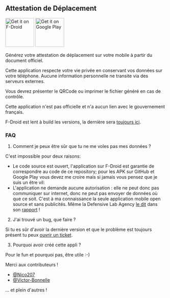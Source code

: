 ## Attestation de Déplacement

<a href="https://f-droid.org/fr/packages/com.adrienpoupa.attestationcoronavirus/" target="_blank">
<img src="https://f-droid.org/badge/get-it-on.png" alt="Get it on F-Droid" height="90"/></a>
<a href='https://play.google.com/store/apps/details?id=com.poupa.attestationdeplacement'>
<img alt='Get it on Google Play' src='https://play.google.com/intl/en_us/badges/images/generic/en_badge_web_generic.png' height="90"/></a>

Générez votre attestation de déplacement sur votre mobile à partir du document officiel.

Cette application respecte votre vie privée en conservant vos données sur votre téléphone.
Aucune information personnelle ne transite via des serveurs externes.

Vous devrez présenter le QRCode ou imprimer le fichier généré en cas de contrôle.

Cette application n'est pas officielle et n'a aucun lien avec le gouvernement français.

F-Droid est lent à build les versions, la dernière sera 
[toujours ici](https://github.com/AdrienPoupa/AttestationDeplacement/releases).

### FAQ

1. Comment je peux être sûr que tu ne me voles pas mes données ?

C'est impossible pour deux raisons:
- Le code source est ouvert, l'application sur F-Droid est garantie de correspondre au code de ce
repository; pour les APK sur GitHub et Google Play vous devez me croire mais si jamais vous pensez
que je suis un être vil:
- L'application ne demande aucune autorisation : elle ne peut donc pas communiquer sur internet, donc
ne peut pas envoyer de données où que ce soit.
C'est à ma connaissance la seule application mobile open source et sans publicités.
Même la Defensive Lab Agency [le dit](https://twitter.com/defensive_lab/status/1250482375139655681) 
dans son [rapport](https://forensic.defensive-lab.agency/covid/reports/4c5136979e951032607bd89c1ed0c828a644d46917b1814d526f02821a20b745/) !

2. J'ai trouvé un bug, que faire ?

Si tu es sûr d'avoir la dernière version et que le problème est toujours présent tu peux 
[ouvrir un ticket](https://github.com/AdrienPoupa/AttestationDeplacement/issues/new).

3. Pourquoi avoir créé cette appli ?

Pour le fun et pourquoi pas, être utile :-)


Merci aux contributeurs !

- [@Nico207](https://github.com/Nico207)
- [@Victor-Bonnelle](https://github.com/Victor-Bonnelle)

... et plein d'autres !
